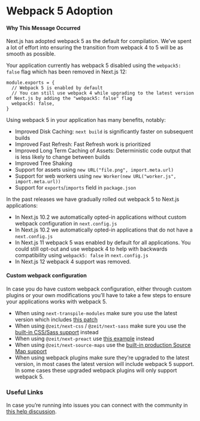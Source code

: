 Webpack 5 Adoption
==================

#### Why This Message Occurred

Next.js has adopted webpack 5 as the default for compilation. We’ve spent a lot of effort into ensuring the transition from webpack 4 to 5 will be as smooth as possible.

Your application currently has webpack 5 disabled using the `webpack5: false` flag which has been removed in Next.js 12:

    module.exports = {
      // Webpack 5 is enabled by default
      // You can still use webpack 4 while upgrading to the latest version of Next.js by adding the "webpack5: false" flag
      webpack5: false,
    }

Using webpack 5 in your application has many benefits, notably:

-   Improved Disk Caching: `next build` is significantly faster on subsequent builds
-   Improved Fast Refresh: Fast Refresh work is prioritized
-   Improved Long Term Caching of Assets: Deterministic code output that is less likely to change between builds
-   Improved Tree Shaking
-   Support for assets using `new URL("file.png", import.meta.url)`
-   Support for web workers using `new Worker(new URL("worker.js", import.meta.url))`
-   Support for `exports`/`imports` field in `package.json`

In the past releases we have gradually rolled out webpack 5 to Next.js applications:

-   In Next.js 10.2 we automatically opted-in applications without custom webpack configuration in `next.config.js`
-   In Next.js 10.2 we automatically opted-in applications that do not have a `next.config.js`
-   In Next.js 11 webpack 5 was enabled by default for all applications. You could still opt-out and use webpack 4 to help with backwards compatibility using `webpack5: false` in `next.config.js`
-   In Next.js 12 webpack 4 support was removed.

#### Custom webpack configuration

In case you do have custom webpack configuration, either through custom plugins or your own modifications you’ll have to take a few steps to ensure your applications works with webpack 5.

-   When using `next-transpile-modules` make sure you use the latest version which includes [this patch](https://github.com/martpie/next-transpile-modules/pull/179)
-   When using `@zeit/next-css` / `@zeit/next-sass` make sure you use the [built-in CSS/Sass support](https://nextjs.org/docs/basic-features/built-in-css-support) instead
-   When using `@zeit/next-preact` use [this example](https://github.com/vercel/next-plugins/tree/master/packages/next-preact) instead
-   When using `@zeit/next-source-maps` use the [built-in production Source Map support](https://nextjs.org/docs/advanced-features/source-maps)
-   When using webpack plugins make sure they’re upgraded to the latest version, in most cases the latest version will include webpack 5 support. In some cases these upgraded webpack plugins will only support webpack 5.

### Useful Links

In case you’re running into issues you can connect with the community in [this help discussion](https://github.com/vercel/next.js/discussions/23498).
